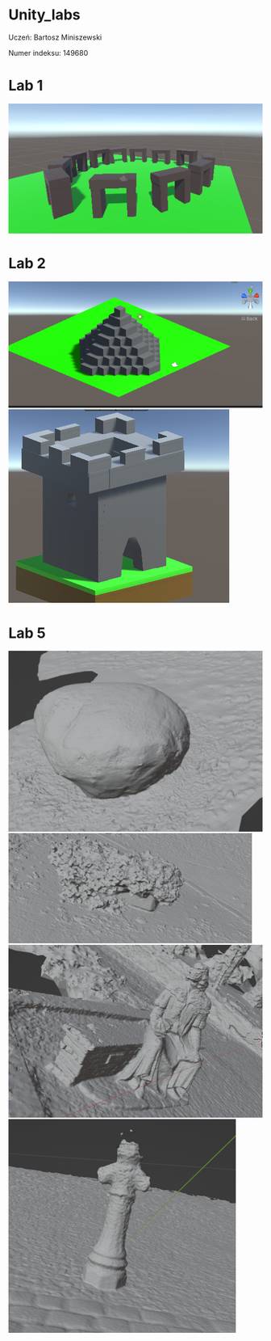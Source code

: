 # Unity_labs
Uczeń: Bartosz Miniszewski

Numer indeksu: 149680

# Lab 1
![Stonehenge](https://github.com/AguliRojo/Unity_labs/blob/main/lab_1/Stonehenge.png?raw=true)

# Lab 2
![Piramida](https://github.com/AguliRojo/Unity_labs/blob/main/lab_2/Piramida.png?raw=true)
![Wieza](https://github.com/AguliRojo/Unity_labs/blob/main/lab_2/Wieza.png?raw=true)

# Lab 5 
![Stone](https://github.com/AguliRojo/Unity_labs/blob/main/lab_5/modele/stone.png?raw=true)
![Bushbank](https://github.com/AguliRojo/Unity_labs/blob/main/lab_5/modele/bushbank.png?raw=true)
![Kopernik](https://github.com/AguliRojo/Unity_labs/blob/main/lab_5/modele/kopernik.png?raw=true)
![Hydrant](https://github.com/AguliRojo/Unity_labs/blob/main/lab_5/modele/hydrant.png?raw=true)

